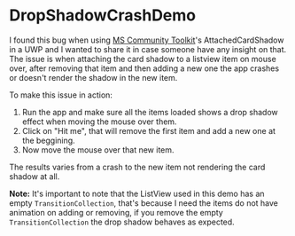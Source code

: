 # DropShadowCrashDemo

I  found this bug when using [MS Community Toolkit](https://github.com/CommunityToolkit/WindowsCommunityToolkit)'s AttachedCardShadow in a UWP and I wanted to share it in case someone have any insight on that.
The issue is when attaching the card shadow to a listview item on mouse over, after removing that item and then adding a new one the app crashes or doesn't render the shadow in the new item.

To make this issue in action:
1. Run the app and make sure all the items loaded shows a drop shadow effect when moving the mouse over them.
2. Click on "Hit me", that will remove the first item and add a new one at the beggining.
3. Now move the mouse over that new item.

The results varies from a crash to the new item not rendering the card shadow at all.

**Note:** It's important to note that the ListView used in this demo has an empty `TransitionCollection`, that's because I need the items do not have animation on adding or removing, if you remove the empty `TransitionCollection` the drop shadow behaves as expected.
